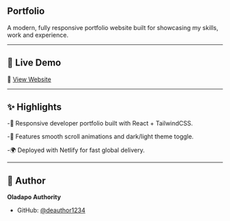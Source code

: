 ## Portfolio

A modern, fully responsive portfolio website built for showcasing my skills, work and experience.

---

## 🚀 Live Demo
🔗 [View Website](https://authority.dev.netlify.app/)

---

## ✨ Highlights
-🚀 Responsive developer portfolio built with React + TailwindCSS.

-🎨 Features smooth scroll animations and dark/light theme toggle.

-🌍 Deployed with Netlify for fast global delivery.

---

## 👤 Author
**Oladapo Authority**  
- GitHub: [@deauthor1234](https://github.com/deauthor1234)
